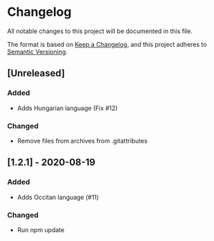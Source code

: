 # Changelog
All notable changes to this project will be documented in this file.

The format is based on [Keep a Changelog](https://keepachangelog.com/en/1.0.0/),
and this project adheres to [Semantic Versioning](https://semver.org/spec/v2.0.0.html).

## [Unreleased]

### Added
- Adds Hungarian language (Fix #12)

### Changed
- Remove files from archives from .gitattributes

## [1.2.1] - 2020-08-19

### Added
- Adds Occitan language (#11)

### Changed
- Run npm update
